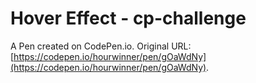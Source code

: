 # Hover Effect - cp-challenge

A Pen created on CodePen.io. Original URL: [https://codepen.io/hourwinner/pen/gOaWdNy](https://codepen.io/hourwinner/pen/gOaWdNy).

